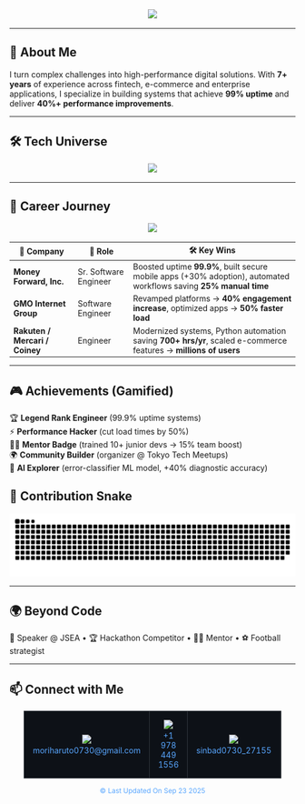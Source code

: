 <!-- Hero Banner -->
<div align="center">
  <img src="https://capsule-render.vercel.app/api?type=wave&height=250&color=0:0f0c29,50:302b63,100:24243e&text=Mori%20Haruto&fontColor=ffffff&fontSize=60&animation=fadeIn&desc=Senior%20Software%20Engineer%20%7C%20Full%20Stack%20%7C%20Cloud%20%7C%20DevOps&descAlignY=65&descAlign=50" />
</div>

---

## 🌌 About Me  

I turn complex challenges into high-performance digital solutions. With **7+ years** of experience across fintech, e-commerce and enterprise applications, I specialize in building systems that achieve **99% uptime** and deliver **40%+ performance improvements**.

 ---

## 🛠️ Tech Universe  

<p align="center">
  <img src="https://skillicons.dev/icons?i=dotnet,java,python,ts,react,vue,angular,nextjs,flutter,django,spring,docker,kubernetes,jenkins,githubactions,terraform,azure,mysql,postgres,mongodb,redis,linux" />
</p>

---

## 🚀 Career Journey  

<div align="center">
  <img src="https://github.com/haruto-gif/banner/blob/main/journey.gif?raw=true" width="800"/>
</div>

| 🏢 Company | 🚀 Role | 🛠️ Key Wins |
|------------|---------|-------------|
| **Money Forward, Inc.** | Sr. Software Engineer | Boosted uptime **99.9%**, built secure mobile apps (+30% adoption), automated workflows saving **25% manual time** |
| **GMO Internet Group** | Software Engineer | Revamped platforms → **40% engagement increase**, optimized apps → **50% faster load** |
| **Rakuten / Mercari / Coiney** | Engineer | Modernized systems, Python automation saving **700+ hrs/yr**, scaled e-commerce features → **millions of users** |

---

## 🎮 Achievements (Gamified)  

🏆 **Legend Rank Engineer** (99.9% uptime systems)  
⚡ **Performance Hacker** (cut load times by 50%)  
👨‍🏫 **Mentor Badge** (trained 10+ junior devs → 15% team boost)  
🌍 **Community Builder** (organizer @ Tokyo Tech Meetups)  
🤖 **AI Explorer** (error-classifier ML model, +40% diagnostic accuracy)  


## 🐍 Contribution Snake  

<p align="center">
  <img src="https://raw.githubusercontent.com/Platane/snk/output/github-contribution-grid-snake-dark.svg" />
</p>

---

## 🌍 Beyond Code  

🎤 Speaker @ JSEA • 🏆 Hackathon Competitor • 👨‍🏫 Mentor • ⚽ Football strategist  

---
## 📫 Connect with Me

<div align="center">
  <table style="background-color:#0d1117; border-collapse: collapse; width: 90%; max-width: 800px;">
    <tr>
      <td align="center" style="padding: 15px; border: 1px solid #30363d;">
        <img src="https://img.icons8.com/ios-filled/24/ffffff/new-post.png"/>
        <br/>
        <a href="mailto:moriharuto0730@gmail.com" style="color: #58a6ff; text-decoration: none;">moriharuto0730@gmail.com</a>
      </td>
      <td align="center" style="padding: 15px; border: 1px solid #30363d;">
        <img src="https://img.icons8.com/ios-filled/24/ffffff/phone.png"/>
        <br/>
        <span style="color:#58a6ff;">+1 978 449 1556</span>
      </td>
      <td align="center" style="padding: 15px; border: 1px solid #30363d;">
        <img src="https://img.icons8.com/ios-filled/24/ffffff/discord-logo.png"/>
        <br/>
        <span style="color:#58a6ff;">sinbad0730_27155</span>
      </td>
      <td align="center" style="padding: 15px; border: 1px solid #30363d;">
        <img src="https://img.icons8.com/ios-filled/24/ffffff/telegram-app.png"/>
        <br/>
        <span style="color:#58a6ff;">mori_haruto</span>
      </td>
    </tr>
  </table>
  <p style="color:#58a6ff; font-size:12px; margin-top:5px;">© Last Updated On Sep 23 2025</p>
</div>

